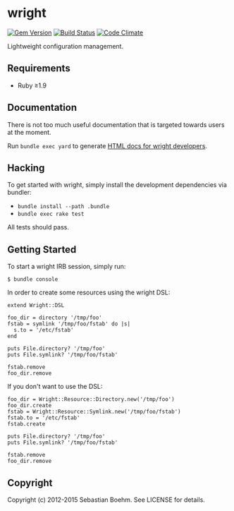 wright
======

[![Gem Version](http://img.shields.io/gem/v/wright.svg?style=flat-square)][gem]
[![Build Status](http://img.shields.io/travis/sometimesfood/wright.svg?style=flat-square)][travis]
[![Code Climate](http://img.shields.io/codeclimate/github/sometimesfood/wright.svg?style=flat-square)][codeclimate]

[gem]: https://rubygems.org/gems/wright
[travis]: https://travis-ci.org/sometimesfood/wright
[codeclimate]: https://codeclimate.com/github/sometimesfood/wright

Lightweight configuration management.

Requirements
------------

 - Ruby ≥1.9

Documentation
-------------

There is not too much useful documentation that is targeted towards
users at the moment.

Run `bundle exec yard` to generate
[HTML docs for wright developers](http://rubydoc.info/gems/wright/).

Hacking
-------

To get started with wright, simply install the development
dependencies via bundler:

 - `bundle install --path .bundle`
 - `bundle exec rake test`

All tests should pass.

Getting Started
---------------

To start a wright IRB session, simply run:

    $ bundle console

In order to create some resources using the wright DSL:

    extend Wright::DSL
    
    foo_dir = directory '/tmp/foo'
    fstab = symlink '/tmp/foo/fstab' do |s|
      s.to = '/etc/fstab'
    end
    
    puts File.directory? '/tmp/foo'
    puts File.symlink? '/tmp/foo/fstab'
    
    fstab.remove
    foo_dir.remove

If you don't want to use the DSL:

    foo_dir = Wright::Resource::Directory.new('/tmp/foo')
    foo_dir.create
    fstab = Wright::Resource::Symlink.new('/tmp/foo/fstab')
    fstab.to = '/etc/fstab'
    fstab.create
   
    puts File.directory? '/tmp/foo'
    puts File.symlink? '/tmp/foo/fstab'
    
    fstab.remove
    foo_dir.remove

Copyright
---------

Copyright (c) 2012-2015 Sebastian Boehm. See LICENSE for details.
